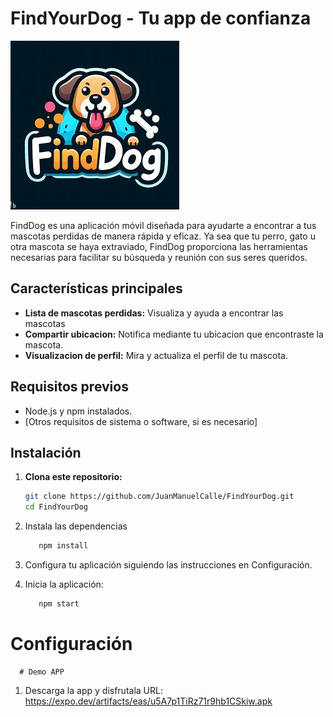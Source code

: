 # FindYourDog - Tu app de confianza

![VoidStore Logo](https://raw.githubusercontent.com/JuanManuelCalle/FindYourDog/main/src/global/img/FinDog.jpg)

FindDog es una aplicación móvil diseñada para ayudarte a encontrar a tus mascotas perdidas de manera rápida y eficaz. Ya sea que tu perro, gato u otra mascota se haya extraviado, FindDog proporciona las herramientas necesarias para facilitar su búsqueda y reunión con sus seres queridos.

## Características principales

- **Lista de mascotas perdidas:** Visualiza y ayuda a encontrar las mascotas
- **Compartir ubicacion:** Notifica mediante tu ubicacion que encontraste la mascota.
- **Visualizacion de perfil:** Mira y actualiza el perfil de tu mascota.

## Requisitos previos

- Node.js y npm instalados.
- [Otros requisitos de sistema o software, si es necesario]

## Instalación

1. **Clona este repositorio:**

   ```bash
   git clone https://github.com/JuanManuelCalle/FindYourDog.git
   cd FindYourDog

  1. Instala las dependencias
      ```bash
         npm install
  2. Configura tu aplicación siguiendo las instrucciones en Configuración.
  3.  Inicia la aplicación:
      ```bash
         npm start

  # Configuración
      # Demo APP
   1. Descarga la app y disfrutala
      URL: https://expo.dev/artifacts/eas/u5A7p1TiRz71r9hb1CSkiw.apk
